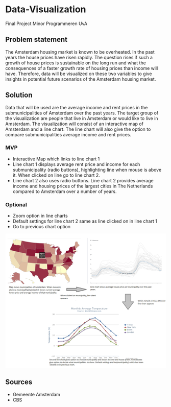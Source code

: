 # Data-Visualization
Final Project Minor Programmeren UvA

## Problem statement 
The Amsterdam housing market is known to be overheated. In the past years the house prices have risen rapidly. The question rises if such a growth of house prices is sustainable on the long run and what the consequences of a faster growth rate of housing prices than income will have. Therefore, data will be visualized on these two variables to give insights in potential future scenarios of the Amsterdam housing market.

## Solution
Data that will be used are the average income and rent prices in the submunicipalities of Amsterdam over the past years.
The target group of the visualization are people that live in Amsterdam or would like to live in Amsterdam.
The visualization will consist of an interactive map of Amsterdam and a line chart. The line chart will also give the option to compare submunicipalities average income and rent prices.

### MVP
- Interactive Map which links to line chart 1
- Line chart 1 displays average rent price and income for each submunicipality (radio buttons), highlighting line when mouse is above it.  When clicked on line go to line chart 2.
- Line chart 2 also uses radio buttons. Line chart 2 provides average income and housing prices of the largest cities in The Netherlands compared to Amsterdam over a number of years. 

### Optional
- Zoom option in line charts
- Default settings for line chart 2 same as line clicked on in line chart 1
- Go to previous chart option

![What is this](/doc/Visualization.png)

## Sources
- Gemeente Amsterdam
- CBS
